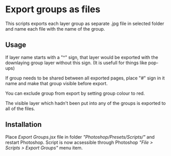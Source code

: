 # Export groups as files

This scripts exports each layer group as separate .jpg file in selected folder and name each file with the name of the group.

## Usage

If layer name starts with a "^" sign, that layer would be exported with the downlaying group layer without this sign. (It is usefull for things like pop-ups)

If group needs to be shared between all exported pages, place "#" sign in it name and make that group visible before export.

You can exclude group from export by setting group colour to red.

The visible layer which hadn't been put into any of the groups is exported to all of the files.


## Installation

Place *Export Groups.jsx* file in folder *"Photoshop/Presets/Scripts/"* and restart Photoshop. Script is now acsessible through Photoshop *"File > Scripts > Export Groups"* menu item.